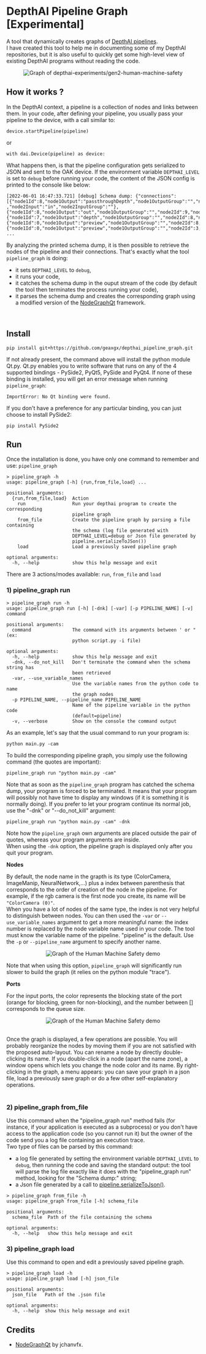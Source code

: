 # DepthAI Pipeline Graph [Experimental]

A tool that dynamically creates graphs of [DepthAI pipelines](https://docs.luxonis.com/projects/api/en/latest/components/pipeline/). 
<br>
I have created this tool to help me in documenting some of my DepthAI repositories, but it is also useful to quickly get some high-level view of existing DepthAI programs without reading the code.
<br> 


<p align="center"> <img  src="media/graph_human_machine_safety.png" alt="Graph of depthai-experiments/gen2-human-machine-safety"></p>

## How it works ?
In the DepthAI context, a pipeline is a collection of nodes and links between them. 
In your code, after defining your pipeline, you usually pass your pipeline to the device, with a call similar to:
```
device.startPipeline(pipeline)
```
or
```
with dai.Device(pipeline) as device:
```
What happens then, is that the pipeline configuration gets serialized to JSON and sent to the OAK device. If the environment variable `DEPTHAI_LEVEL` is set to `debug` before running your code, the content of the JSON config is printed to the console like below:
```
[2022-06-01 16:47:33.721] [debug] Schema dump: {"connections":[{"node1Id":8,"node1Output":"passthroughDepth","node1OutputGroup":"","node2Id":10
,"node2Input":"in","node2InputGroup":""},{"node1Id":8,"node1Output":"out","node1OutputGroup":"","node2Id":9,"node2Input":"in","node2InputGroup":""},{"node1Id":7,"node1Output":"depth","node1OutputGroup":"","node2Id":8,"node2Input":"inputDepth","node2InputGroup":""},{"node1Id":0,"node1Output":"preview","node1OutputGroup":"","node2Id":8,"node2Input":"in","node2InputGroup":""},{"node1Id":0,"node1Output":"preview","node1OutputGroup":"","node2Id":3,"node2Input":"inputImage","node2InputGroup":""}, 
...
```
By analyzing the printed schema dump, it is then possible to retrieve the nodes of the pipeline and their connections. That's exactly what the tool `pipeline_graph` is doing:
* it sets  `DEPTHAI_LEVEL` to `debug`,
* it runs your code,
* it catches the schema dump in the ouput stream of the code (by default the tool then terminates the process running your code),
* it parses the schema dump and creates the corresponding graph using a modified version of the [NodeGraphQt](https://github.com/jchanvfx/NodeGraphQt) framework.
<br>




## Install

```
pip install git+https://github.com/geaxgx/depthai_pipeline_graph.git
```
If not already present, the command above will install the python module Qt.py. Qt.py enables you to write software that runs on any of the 4 supported bindings - PySide2, PyQt5, PySide and PyQt4. If none of these binding is installed, you will get an error message when running `pipeline_graph`: 
```
ImportError: No Qt binding were found. 
```
If you don't have a preference for any particular binding, you can just choose to install PySide2:
```
pip install PySide2
```


## Run

Once the installation is done, you have only one command to remember and use: `pipeline_graph`
```
> pipeline_graph -h
usage: pipeline_graph [-h] {run,from_file,load} ...

positional arguments:
  {run,from_file,load}  Action
    run                 Run your depthai program to create the corresponding
                        pipeline graph
    from_file           Create the pipeline graph by parsing a file containing
                        the schema (log file generated with
                        DEPTHAI_LEVEL=debug or Json file generated by
                        pipeline.serializeToJSon())
    load                Load a previously saved pipeline graph

optional arguments:
  -h, --help            show this help message and exit
```

There are 3 actions/modes available: `run`, `from_file` and `load`

### 1) pipeline_graph run


```
> pipeline_graph run -h
usage: pipeline_graph run [-h] [-dnk] [-var] [-p PIPELINE_NAME] [-v] command

positional arguments:
  command               The command with its arguments between ' or " (ex:
                        python script.py -i file)

optional arguments:
  -h, --help            show this help message and exit
  -dnk, --do_not_kill   Don't terminate the command when the schema string has
                        been retrieved
  -var, --use_variable_names
                        Use the variable names from the python code to name
                        the graph nodes
  -p PIPELINE_NAME, --pipeline_name PIPELINE_NAME
                        Name of the pipeline variable in the python code
                        (default=pipeline)
  -v, --verbose         Show on the console the command output

```

As an example, let's say that the usual command to run your program is:
```
python main.py -cam
```
To build the corresponding pipeline graph, you simply use the following command (the quotes are important):
```
pipeline_graph run "python main.py -cam"
```
Note that as soon as the `pipeline_graph` program has catched the schema dump, your program is forced to be terminated. It means that your program will possibly not have time to display any windows (if it is something it is normally doing).
If you prefer to let your program continue its normal job, use the "-dnk" or "--do_not_kill" argument:
```
pipeline_graph run "python main.py -cam" -dnk
```
Note how the `pipeline_graph` own arguments are placed outside the pair of quotes, whereas your program arguments are inside. 
<br>When using the `-dnk` option, the pipeline graph is displayed only after you quit your program.



**Nodes**

By default, the node name in the grapth is its type (ColorCamera, ImageManip, NeuralNetwork,...) plus a index between parenthesis that corresponds to the order of creation of the node in the pipeline. For example, if the rgb camera is the first node you create, its name will be `"ColorCamera (0)"`.
<br>
When you have a lot of nodes of the same type, the index is not very helpful to distinguish between nodes. You can then used the `-var` or `--use_variable_names` argument to get a more meaningful name: the index number is replaced by the node variable name used in your code. The tool must know the variable name of the pipeline. "pipeline" is the default. Use the `-p` or `--pipeline_name` argument to specify another name.

<p align="center"> <img  src="media/pipeline_graph_naming.png" alt="Graph of the Human Machine Safety demo"></p>

Note that when using this option, `pipeline_graph` will significantly run slower to build the graph (it relies on the python module "trace").

**Ports**

For the input ports, the color represents the blocking state of the port (orange for blocking, green for non-blocking), and the number between [] corresponds to the queue size.

<p align="center"> <img  src="media/ports.png" alt="Graph of the Human Machine Safety demo"></p>
<br>
Once the graph is displayed, a few operations are possible.
You will probably reorganize the nodes by moving them if you are not satisfied with the proposed auto-layout. You can rename a node by directly double-clicking its name. If you double-click in a node (apart the name zone), a window opens which lets you change the node color and its name.
By right-clicking in the graph, a menu appears: you can save your graph in a json file, load a previously save graph or do a few other self-explanatory operations.<br>
<br>

### 2) pipeline_graph from_file
Use this command when the "pipeline_graph run" method fails (for instance, if your application is executed as a subprocess) or you don't have access to the application code (so you cannot run it) but the owner of the code send you a log file containing an execution trace.<br>
Two type of files can be parsed by this command:
* a log file generated by setting the environment variable `DEPTHAI_LEVEL` to `debug`, then running the code and saving the standard output: the tool will parse the log file exactly like it does with the "pipeline_graph run" method, looking for the "Schema dump:" string;
* a Json file generated by a call to [pipeline.serializeToJson()](https://docs.luxonis.com/projects/api/en/latest/references/python/#depthai.Pipeline.serializeToJson).

```
> pipeline_graph from_file -h
usage: pipeline_graph from_file [-h] schema_file

positional arguments:
  schema_file  Path of the file containing the schema

optional arguments:
  -h, --help   show this help message and exit

```

### 3) pipeline_graph load
Use this command to open and edit a previously saved pipeline graph.

```
> pipeline_graph load -h
usage: pipeline_graph load [-h] json_file

positional arguments:
  json_file   Path of the .json file

optional arguments:
  -h, --help  show this help message and exit

```

## Credits
* [NodeGraphQt](https://github.com/jchanvfx/NodeGraphQt) by jchanvfx.
